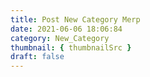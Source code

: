 ```yaml
---
title: Post New Category Merp
date: 2021-06-06 18:06:84
category: New_Category
thumbnail: { thumbnailSrc }
draft: false
---
```


